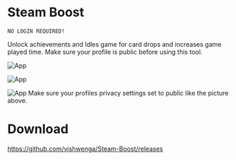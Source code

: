 # Steam Boost 
`NO LOGIN REQUIRED!` 

Unlock achievements and Idles game for card drops and increases game played time. Make sure your profile is public before using this tool.


![App](https://i.imgur.com/IX0K9x6.png)

![App](https://i.imgur.com/jMutizS.png)

![App](https://i.imgur.com/oUWOWiC.png)
Make sure your profiles privacy settings set to public like the picture above.

# Download
https://github.com/vishwenga/Steam-Boost/releases


